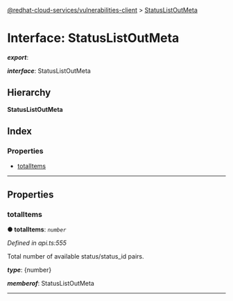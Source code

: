 [@redhat-cloud-services/vulnerabilities-client](../README.md) > [StatusListOutMeta](../interfaces/statuslistoutmeta.md)

# Interface: StatusListOutMeta

*__export__*: 

*__interface__*: StatusListOutMeta

## Hierarchy

**StatusListOutMeta**

## Index

### Properties

* [totalItems](statuslistoutmeta.md#totalitems)

---

## Properties

<a id="totalitems"></a>

###  totalItems

**● totalItems**: *`number`*

*Defined in api.ts:555*

Total number of available status/status\_id pairs.

*__type__*: {number}

*__memberof__*: StatusListOutMeta

___

